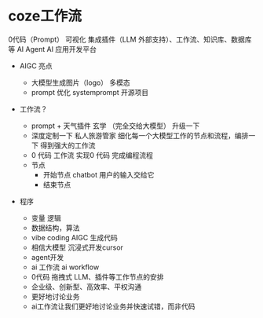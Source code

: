 # coze工作流
0代码（Prompt） 可视化 集成插件（LLM 外部支持）、工作流、知识库、数据库等 AI Agent
AI 应用开发平台

- AIGC 亮点
    - 大模型生成图片（logo） 多模态
    - prompt 优化
        systemprompt 开源项目

- 工作流？
    - prompt + 天气插件 玄学 （完全交给大模型）
    升级一下
    - 深度定制一下  私人旅游管家
        细化每一个大模型工作的节点和流程，编排一下
        得到强大的工作流
    - 0 代码
        工作流 实现0 代码 完成编程流程
    - 节点
        - 开始节点
            chatbot 用户的输入交给它
        - 结束节点  

- 程序
    - 变量 逻辑 
    - 数据结构，算法
    - vibe coding AIGC 生成代码
    - 相信大模型 沉浸式开发cursor
    - agent开发
    - ai 工作流 ai workflow
    - 0代码 拖拽式
        LLM、插件等工作节点的安排
    - 企业级、创新型、高效率、平权沟通
    - 更好地讨论业务
    - ai工作流让我们更好地讨论业务并快速试错，而非代码